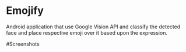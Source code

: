# Emojify
Android application that use Google Vision API and classify the detected face and place respective emoji over it based upon the expression.

#Screenshots

